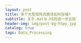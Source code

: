 ```yaml
---
layout: post
title: 多个大型矩阵究竟该如何存储?
subtitle: 关于.mat与.h5的进一步比较
header-img: img/post-bg-h5py.jpg 
catalog: true
tags: Data_Processing
---
```


